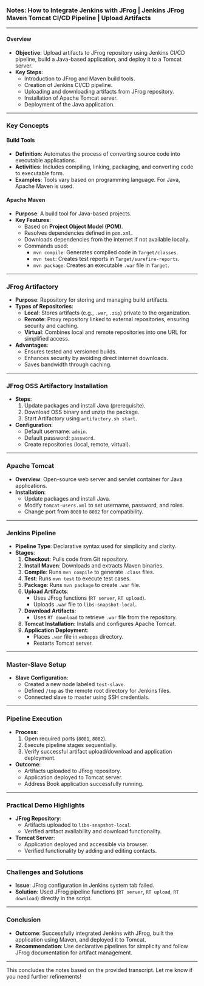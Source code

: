 ### **Notes: How to Integrate Jenkins with JFrog | Jenkins JFrog Maven Tomcat CI/CD Pipeline | Upload Artifacts**

---

#### **Overview**
- **Objective**: Upload artifacts to JFrog repository using Jenkins CI/CD pipeline, build a Java-based application, and deploy it to a Tomcat server.
- **Key Steps**:
  - Introduction to JFrog and Maven build tools.
  - Creation of Jenkins CI/CD pipeline.
  - Uploading and downloading artifacts from JFrog repository.
  - Installation of Apache Tomcat server.
  - Deployment of the Java application.

---

### **Key Concepts**

#### **Build Tools**
- **Definition**: Automates the process of converting source code into executable applications.
- **Activities**: Includes compiling, linking, packaging, and converting code to executable form.
- **Examples**: Tools vary based on programming language. For Java, Apache Maven is used.

#### **Apache Maven**
- **Purpose**: A build tool for Java-based projects.
- **Key Features**:
  - Based on **Project Object Model (POM)**.
  - Resolves dependencies defined in `pom.xml`.
  - Downloads dependencies from the internet if not available locally.
  - Commands used:
    - `mvn compile`: Generates compiled code in `Target/classes`.
    - `mvn test`: Creates test reports in `Target/surefire-reports`.
    - `mvn package`: Creates an executable `.war` file in `Target`.

---

### **JFrog Artifactory**
- **Purpose**: Repository for storing and managing build artifacts.
- **Types of Repositories**:
  - **Local**: Stores artifacts (e.g., `.war`, `.zip`) private to the organization.
  - **Remote**: Proxy repository linked to external repositories, ensuring security and caching.
  - **Virtual**: Combines local and remote repositories into one URL for simplified access.
- **Advantages**:
  - Ensures tested and versioned builds.
  - Enhances security by avoiding direct internet downloads.
  - Saves bandwidth through caching.

---

### **JFrog OSS Artifactory Installation**
- **Steps**:
  1. Update packages and install Java (prerequisite).
  2. Download OSS binary and unzip the package.
  3. Start Artifactory using `artifactory.sh start`.
- **Configuration**:
  - Default username: `admin`.
  - Default password: `password`.
  - Create repositories (local, remote, virtual).

---

### **Apache Tomcat**
- **Overview**: Open-source web server and servlet container for Java applications.
- **Installation**:
  - Update packages and install Java.
  - Modify `tomcat-users.xml` to set username, password, and roles.
  - Change port from `8080` to `8082` for compatibility.

---

### **Jenkins Pipeline**
- **Pipeline Type**: Declarative syntax used for simplicity and clarity.
- **Stages**:
  1. **Checkout**: Pulls code from Git repository.
  2. **Install Maven**: Downloads and extracts Maven binaries.
  3. **Compile**: Runs `mvn compile` to generate `.class` files.
  4. **Test**: Runs `mvn test` to execute test cases.
  5. **Package**: Runs `mvn package` to create `.war` file.
  6. **Upload Artifacts**:
     - Uses JFrog functions (`RT server`, `RT upload`).
     - Uploads `.war` file to `libs-snapshot-local`.
  7. **Download Artifacts**:
     - Uses `RT download` to retrieve `.war` file from the repository.
  8. **Tomcat Installation**: Installs and configures Apache Tomcat.
  9. **Application Deployment**:
     - Places `.war` file in `webapps` directory.
     - Restarts Tomcat server.

---

### **Master-Slave Setup**
- **Slave Configuration**:
  - Created a new node labeled `test-slave`.
  - Defined `/tmp` as the remote root directory for Jenkins files.
  - Connected slave to master using SSH credentials.

---

### **Pipeline Execution**
- **Process**:
  1. Open required ports (`8081`, `8082`).
  2. Execute pipeline stages sequentially.
  3. Verify successful artifact upload/download and application deployment.
- **Outcome**:
  - Artifacts uploaded to JFrog repository.
  - Application deployed to Tomcat server.
  - Address Book application successfully running.

---

### **Practical Demo Highlights**
- **JFrog Repository**:
  - Artifacts uploaded to `libs-snapshot-local`.
  - Verified artifact availability and download functionality.
- **Tomcat Server**:
  - Application deployed and accessible via browser.
  - Verified functionality by adding and editing contacts.

---

### **Challenges and Solutions**
- **Issue**: JFrog configuration in Jenkins system tab failed.
- **Solution**: Used JFrog pipeline functions (`RT server`, `RT upload`, `RT download`) directly in the script.

---

### **Conclusion**
- **Outcome**: Successfully integrated Jenkins with JFrog, built the application using Maven, and deployed it to Tomcat.
- **Recommendation**: Use declarative pipelines for simplicity and follow JFrog documentation for artifact management.

--- 

This concludes the notes based on the provided transcript. Let me know if you need further refinements!